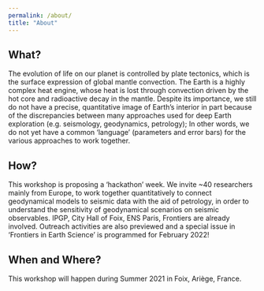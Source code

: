 ```yaml
---
permalink: /about/
title: "About"
---
```


## What?

The evolution of life on our planet is controlled by plate tectonics, which is the surface expression of global mantle convection. The Earth is a highly complex heat engine, whose heat is lost through convection driven by the hot core and radioactive decay in the mantle. Despite its importance, we still do not have a precise, quantitative image of Earth’s interior in part because of the discrepancies between many approaches used for deep Earth exploration (e.g. seismology, geodynamics, petrology); In other words, we do not yet have a common ‘language’ (parameters and error bars) for the various approaches to work together.

## How?

This workshop is proposing a ‘hackathon’ week. We invite ~40 researchers mainly from Europe, to work together quantitatively to connect geodynamical models to seismic data with the aid of petrology, in order to understand the sensitivity of geodynamical scenarios on seismic observables. IPGP, City Hall of Foix, ENS Paris, Frontiers are already involved. Outreach activities are also previewed and a special issue in ‘Frontiers in Earth Science’ is programmed for February 2022!

## When and Where?

This workshop will happen during Summer 2021 in Foix, Ariège, France.
